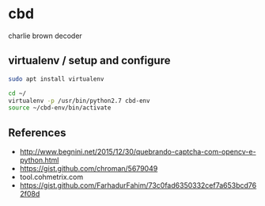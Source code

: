 # cbd
charlie brown decoder

## virtualenv / setup and configure

```bash
sudo apt install virtualenv
```

```bash
cd ~/
virtualenv -p /usr/bin/python2.7 cbd-env
source ~/cbd-env/bin/activate
```



## References

* http://www.begnini.net/2015/12/30/quebrando-captcha-com-opencv-e-python.html
* https://gist.github.com/chroman/5679049
* tool.cohmetrix.com
* https://gist.github.com/FarhadurFahim/73c0fad6350332cef7a653bcd762f08d
